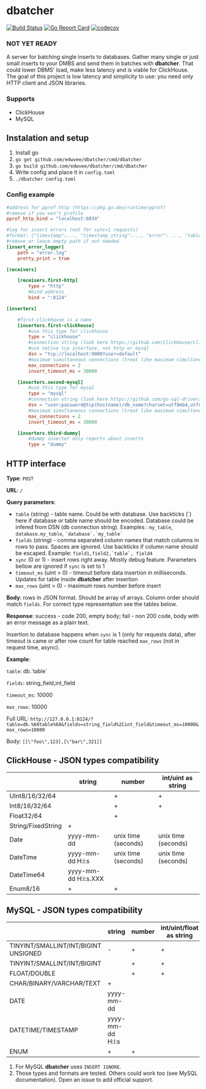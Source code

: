 # dbatcher

[![Build Status](https://app.travis-ci.com/edwvee/dbatcher.svg?branch=main)](https://app.travis-ci.com/edwvee/dbatcher)
[![Go Report Card](https://goreportcard.com/badge/github.com/edwvee/dbatcher)](https://goreportcard.com/report/github.com/edwvee/dbatcher)
[![codecov](https://codecov.io/gh/edwvee/dbatcher/branch/main/graph/badge.svg)](https://codecov.io/gh/edwvee/dbatcher/)

### NOT YET READY

A server for batching single inserts to databases. Gather many single or just small inserts to your DMBS and send them in batches with **dbatcher**. That could lower DBMS' load, make less latency and is viable for ClickHouse. The goal of this project is low latency and simplicity to use: you need only HTTP client and JSON libraries.

### Supports
- ClickHouse
- MySQL

## Instalation and setup
1. Install go
2. `go get github.com/edwvee/dbatcher/cmd/dbatcher`
3. `go build github.com/edwvee/dbatcher/cmd/dbatcher`
4. Write config and place it in `config.toml`
5. `./dbatcher config.toml`

### Config example
```toml
#address for pprof http (https://pkg.go.dev/runtime/pprof)
#remove if you won't profile
pprof_http_bind = "localhost:6034"

#log for insert errors (not for sync=1 requests)
#format: {"timestamp":..., "timestamp_string":..., "error": ..., "table":..., "fields":..., "rows": ...}\n
#remove or leave empty path if not needed
[insert_error_logger]
    path = "error.log"
    pretty_print = true

[receivers]

    [receivers.first-http]
        type = "http"
        #bind address
        bind = ":8124"

[inserters]

    #first-clickhouse is a name
    [inserters.first-clickhouse]
        #use this type for clickhouse
        type = "clickhouse"
        #connection string (look here https://github.com/ClickHouse/clickhouse-go#dsn)
        #use native tcp interface, not http or mysql
        dsn = "tcp://localhost:9000?user=default"
        #maximum simultaneous connections (treat like maximum simultaneous queries)
        max_connections = 2
        insert_timeout_ms = 30000

    [inserters.second-mysql]
        #use this type for mysql
        type = "mysql"
        #connection string (look here https://github.com/go-sql-driver/mysql#dsn-data-source-name)
        dsn = "user:password@tcp(hostname)/db_name?charset=utf8mb4,utf8"
        #maximum simultaneous connections (treat like maximum simultaneous queries)
        max_connections = 2
        insert_timeout_ms = 30000

    [inserters.third-dummy]
        #dummy inserter only reports about inserts
        type = "dummy"
```

## HTTP interface
**Type**: `POST`

**URL**: `/`

**Query parameters**:
- `table` (string) - table name. Could be with database. Use backticks (\`) here if database or table name should be encoded. Database could be infered from DSN (db connection string). Examples : `my_table`, `database.my_table`, `` `database`.`my_table` ``
- `fields` (string) -  comma separated column names that match columns in rows to pass. Spaces are ignored. Use backticks if column name should be escaped. Example: `` field1,field2,`table`, field4 ``
- `sync` (0 or 1) - insert rows right away. Mostly debug feature. Parameters bellow are ignored if `sync` is set to 1
- `timeout_ms` (uint > 0) - timeout before data insertion in milliseconds. Updates for table inside **dbatcher** after insertion
- `max_rows` (uint > 0) - maximum rows number before insert

**Body**: rows in JSON format. Should be array of arrays. Column order should match `fields`. For correct type representation see the tables below.

**Response**: success - code 200, empty body; fail - non 200 code, body with an error message as a plain text.

Insertion to database happens when `sync` is 1 (only for requests data), after timeout is came or after row count for table reached `max_rows` (not in request time, async).

**Example**:

`table`: db.\`table\`

`fields`: string_field,int_field

`timeout_ms`: 10000

`max_rows`: 10000

Full URL: `http://127.0.0.1:8124/?table=db.%60table%60&fields=string_field%2Cint_field&timeout_ms=10000&max_rows=10000`

Body:
`[[\"foo\",123],[\"bar\",321]]`

## ClickHouse - JSON types compatibility

|                    | string               | number              | int/uint as string  |
|--------------------|----------------------|---------------------|---------------------|
| UInt8/16/32/64     |                      | +                   | +                   |
| Int8/16/32/64      |                      | +                   | +                   |
| Float32/64         |                      | +                   |                     |
| String/FixedString | +                    |                     |                     |
| Date               | yyyy-mm-dd           | unix time (seconds) | unix time (seconds) |
| DateTime           | yyyy-mm-dd H:i:s     | unix time (seconds) | unix time (seconds) |
| DateTime64         | yyyy-mm-dd H:i:s.XXX |                     |                     |
| Enum8/16           | +                    | +                   |                     |

## MySQL - JSON types compatibility

|                                      | string           | number | int/uint/float as string |
|--------------------------------------|------------------|--------|--------------------------|
| TINYINT/SMALLINT/INT/BIGINT UNSIGNED | -                | +      | +                        |
| TINYINT/SMALLINT/INT/BIGINT          |                  | +      | +                        |
| FLOAT/DOUBLE                         |                  | +      | +                        |
| CHAR/BINARY/VARCHAR/TEXT             | +                |        |                          |
| DATE                                 | yyyy-mm-dd       |        |                          |
| DATETIME/TIMESTAMP                   | yyyy-mm-dd H:i:s |        |                          |
| ENUM                                 | +                | +      |                          |

1. For MySQL **dbatcher** uses `INSERT IGNORE`.
2. Those types and formats are tested. Others could work too (see MySQL documentation). Open an issue to add official support.
